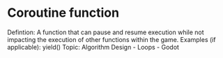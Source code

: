 # Coroutine function

Defintion: A function that can pause and resume execution while not impacting the execution of other functions within the game.
Examples (if applicable): yield()
Topic: Algorithm Design - Loops - Godot